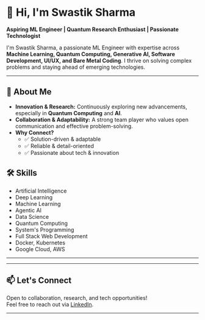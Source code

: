 # 👋 Hi, I'm Swastik Sharma

**Aspiring ML Engineer | Quantum Research Enthusiast | Passionate Technologist**

I'm Swastik Sharma, a passionate ML Engineer with expertise across **Machine Learning, Quantum Computing, Generative AI, Software Development, UI/UX, and Bare Metal Coding**. I thrive on solving complex problems and staying ahead of emerging technologies.

---

## 🚀 About Me
- **Innovation & Research:** Continuously exploring new advancements, especially in **Quantum Computing** and **AI**.
- **Collaboration & Adaptability:** A strong team player who values open communication and effective problem-solving.
- **Why Connect?**
  - ✅ Solution-driven & adaptable
  - ✅ Reliable & detail-oriented
  - ✅ Passionate about tech & innovation

## 🛠️ Skills

- Artificial Intelligence
- Deep Learning
- Machine Learning
- Agentic AI
- Data Science
- Quantum Computing
- System's Programming
- Full Stack Web Development
- Docker, Kubernetes
- Google Cloud, AWS

---

<!-- Projects section intentionally left out as per your request. You can update it later! -->

---

## 📫 Let's Connect

Open to collaboration, research, and tech opportunities!  
Feel free to reach out via [LinkedIn](https://www.linkedin.com/in/swastiksharma20).

---
